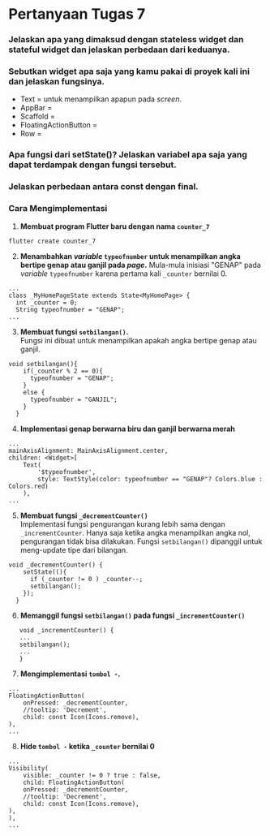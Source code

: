 # Pertanyaan Tugas 7

### Jelaskan apa yang dimaksud dengan stateless widget dan stateful widget dan jelaskan perbedaan dari keduanya.
### Sebutkan widget apa saja yang kamu pakai di proyek kali ini dan jelaskan fungsinya.
- Text = untuk menampilkan apapun pada *screen*.
- AppBar = 
- Scaffold = 
- FloatingActionButton = 
- Row = 
### Apa fungsi dari setState()? Jelaskan variabel apa saja yang dapat terdampak dengan fungsi tersebut.


### Jelaskan perbedaan antara const dengan final.


### Cara Mengimplementasi
1. **Membuat program Flutter baru dengan nama `counter_7`**
```
flutter create counter_7
```

2. **Menambahkan *variable* `typeofnumber` untuk menampilkan angka bertipe genap atau ganjil pada *page*.**
Mula-mula inisiasi "GENAP" pada *variable* `typeofnumber` karena pertama kali `_counter` bernilai 0.
```
...
class _MyHomePageState extends State<MyHomePage> {
  int _counter = 0;
  String typeofnumber = "GENAP";
...
```

3. **Membuat fungsi `setbilangan()`.** <br />
Fungsi ini dibuat untuk menampilkan apakah angka bertipe genap atau ganjil.
```
void setbilangan(){
    if(_counter % 2 == 0){
      typeofnumber = "GENAP";
    }
    else {
      typeofnumber = "GANJIL";
    }
  }
```

4. **Implementasi genap berwarna biru dan ganjil berwarna merah**
```
...
mainAxisAlignment: MainAxisAlignment.center,
children: <Widget>[
    Text(
        '$typeofnumber',
        style: TextStyle(color: typeofnumber == "GENAP"? Colors.blue : Colors.red)
    ),
...
```
5. **Membuat fungsi `_decrementCounter()`** <br />
Implementasi fungsi pengurangan kurang lebih sama dengan `_incrementCounter`. 
Hanya saja ketika angka menampilkan angka nol, pengurangan tidak bisa dilakukan. 
Fungsi `setbilangan()` dipanggil untuk meng-update tipe dari bilangan.
```
void _decrementCounter() {
    setState((){
      if (_counter != 0 ) _counter--;
      setbilangan();
    });
  }
```
6. **Memanggil fungsi `setbilangan()` pada fungsi `_incrementCounter()`**
```
   void _incrementCounter() {
   ...
   setbilangan();
   ...
   }
```
7. **Mengimplementasi `tombol -`.**
```
...
FloatingActionButton(
    onPressed: _decrementCounter,
    //tooltip: 'Decrement',
    child: const Icon(Icons.remove),
),
...
```
8. **Hide `tombol -` ketika `_counter` bernilai 0**
```
...
Visibility(
    visible: _counter != 0 ? true : false,
    child: FloatingActionButton(
    onPressed: _decrementCounter,
    //tooltip: 'Decrement',
    child: const Icon(Icons.remove),
),
),
...
```


